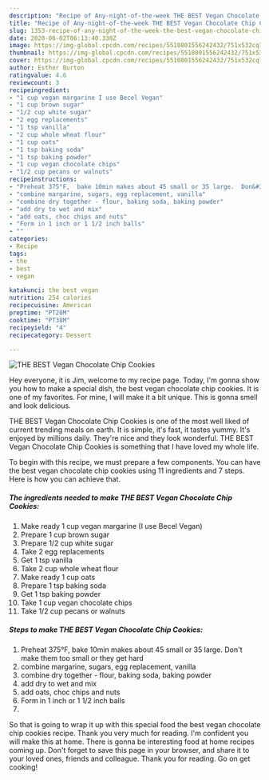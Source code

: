 ```yaml
---
description: "Recipe of Any-night-of-the-week THE BEST Vegan Chocolate Chip Cookies"
title: "Recipe of Any-night-of-the-week THE BEST Vegan Chocolate Chip Cookies"
slug: 1353-recipe-of-any-night-of-the-week-the-best-vegan-chocolate-chip-cookies
date: 2020-06-02T06:13:40.330Z
image: https://img-global.cpcdn.com/recipes/5510801556242432/751x532cq70/the-best-vegan-chocolate-chip-cookies-recipe-main-photo.jpg
thumbnail: https://img-global.cpcdn.com/recipes/5510801556242432/751x532cq70/the-best-vegan-chocolate-chip-cookies-recipe-main-photo.jpg
cover: https://img-global.cpcdn.com/recipes/5510801556242432/751x532cq70/the-best-vegan-chocolate-chip-cookies-recipe-main-photo.jpg
author: Esther Burton
ratingvalue: 4.6
reviewcount: 3
recipeingredient:
- "1 cup vegan margarine I use Becel Vegan"
- "1 cup brown sugar"
- "1/2 cup white sugar"
- "2 egg replacements"
- "1 tsp vanilla"
- "2 cup whole wheat flour"
- "1 cup oats"
- "1 tsp baking soda"
- "1 tsp baking powder"
- "1 cup vegan chocolate chips"
- "1/2 cup pecans or walnuts"
recipeinstructions:
- "Preheat 375°F,  bake 10min makes about 45 small or 35 large.  Don&#39;t make them too small or they get hard"
- "combine margarine, sugars, egg replacement, vanilla"
- "combine dry together - flour, baking soda, baking powder"
- "add dry to wet and mix"
- "add oats, choc chips and nuts"
- "Form in 1 inch or 1 1/2 inch balls"
- ""
categories:
- Recipe
tags:
- the
- best
- vegan

katakunci: the best vegan 
nutrition: 254 calories
recipecuisine: American
preptime: "PT20M"
cooktime: "PT38M"
recipeyield: "4"
recipecategory: Dessert

---
```



![THE BEST Vegan Chocolate Chip Cookies](https://img-global.cpcdn.com/recipes/5510801556242432/751x532cq70/the-best-vegan-chocolate-chip-cookies-recipe-main-photo.jpg)

Hey everyone, it is Jim, welcome to my recipe page. Today, I'm gonna show you how to make a special dish, the best vegan chocolate chip cookies. It is one of my favorites. For mine, I will make it a bit unique. This is gonna smell and look delicious.



THE BEST Vegan Chocolate Chip Cookies is one of the most well liked of current trending meals on earth. It is simple, it's fast, it tastes yummy. It's enjoyed by millions daily. They're nice and they look wonderful. THE BEST Vegan Chocolate Chip Cookies is something that I have loved my whole life.


To begin with this recipe, we must prepare a few components. You can have the best vegan chocolate chip cookies using 11 ingredients and 7 steps. Here is how you can achieve that.

<!--inarticleads1-->

##### The ingredients needed to make THE BEST Vegan Chocolate Chip Cookies:

1. Make ready 1 cup vegan margarine (I use Becel Vegan)
1. Prepare 1 cup brown sugar
1. Prepare 1/2 cup white sugar
1. Take 2 egg replacements
1. Get 1 tsp vanilla
1. Take 2 cup whole wheat flour
1. Make ready 1 cup oats
1. Prepare 1 tsp baking soda
1. Get 1 tsp baking powder
1. Take 1 cup vegan chocolate chips
1. Take 1/2 cup pecans or walnuts




<!--inarticleads2-->

##### Steps to make THE BEST Vegan Chocolate Chip Cookies:

1. Preheat 375°F,  bake 10min makes about 45 small or 35 large.  Don&#39;t make them too small or they get hard
1. combine margarine, sugars, egg replacement, vanilla
1. combine dry together - flour, baking soda, baking powder
1. add dry to wet and mix
1. add oats, choc chips and nuts
1. Form in 1 inch or 1 1/2 inch balls
1. 




So that is going to wrap it up with this special food the best vegan chocolate chip cookies recipe. Thank you very much for reading. I'm confident you will make this at home. There is gonna be interesting food at home recipes coming up. Don't forget to save this page in your browser, and share it to your loved ones, friends and colleague. Thank you for reading. Go on get cooking!
